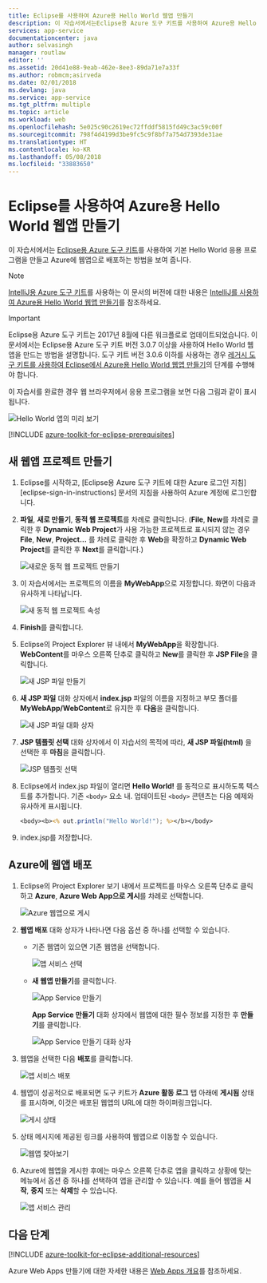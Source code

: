 ```yaml
---
title: Eclipse를 사용하여 Azure용 Hello World 웹앱 만들기
description: 이 자습서에서는Eclipse용 Azure 도구 키트를 사용하여 Azure용 Hello World 웹앱을 만드는 방법을 보여 줍니다.
services: app-service
documentationcenter: java
author: selvasingh
manager: routlaw
editor: ''
ms.assetid: 20d41e88-9eab-462e-8ee3-89da71e7a33f
ms.author: robmcm;asirveda
ms.date: 02/01/2018
ms.devlang: java
ms.service: app-service
ms.tgt_pltfrm: multiple
ms.topic: article
ms.workload: web
ms.openlocfilehash: 5e025c90c2619ec72ffddf5815fd49c3ac59c00f
ms.sourcegitcommit: 798f4d4199d3be9fc5c9f8bf7a754d7393de31ae
ms.translationtype: HT
ms.contentlocale: ko-KR
ms.lasthandoff: 05/08/2018
ms.locfileid: "33883650"
---
```

# <a name="create-a-hello-world-web-app-for-azure-using-eclipse"></a>Eclipse를 사용하여 Azure용 Hello World 웹앱 만들기

이 자습서에서는 [Eclipse용 Azure 도구 키트]를 사용하여 기본 Hello World 응용 프로그램을 만들고 Azure에 웹앱으로 배포하는 방법을 보여 줍니다.

> [!NOTE]
>
> [IntelliJ용 Azure 도구 키트]를 사용하는 이 문서의 버전에 대한 내용은 [IntelliJ를 사용하여 Azure용 Hello World 웹앱 만들기][intellij-hello-world]를 참조하세요.
>

> [!IMPORTANT]
> 
> Eclipse용 Azure 도구 키트는 2017년 8월에 다른 워크플로로 업데이트되었습니다. 이 문서에서는 Eclipse용 Azure 도구 키트 버전 3.0.7 이상을 사용하여 Hello World 웹앱을 만드는 방법을 설명합니다. 도구 키트 버전 3.0.6 이하를 사용하는 경우 [레거시 도구 키트를 사용하여 Eclipse에서 Azure용 Hello World 웹앱 만들기][Legacy Version]의 단계를 수행해야 합니다.
> 

이 자습서를 완료한 경우 웹 브라우저에서 응용 프로그램을 보면 다음 그림과 같이 표시됩니다.

![Hello World 앱의 미리 보기][browse-web-app]

[!INCLUDE [azure-toolkit-for-eclipse-prerequisites](../includes/azure-toolkit-for-eclipse-prerequisites.md)]

## <a name="create-a-new-web-app-project"></a>새 웹앱 프로젝트 만들기

1. Eclipse를 시작하고, [Eclipse용 Azure 도구 키트에 대한 Azure 로그인 지침][eclipse-sign-in-instructions] 문서의 지침을 사용하여 Azure 계정에 로그인합니다.

1. **파일**, **새로 만들기**, **동적 웹 프로젝트**를 차례로 클릭합니다. (**File**, **New**를 차례로 클릭한 후 **Dynamic Web Project**가 사용 가능한 프로젝트로 표시되지 않는 경우 **File**, **New**, **Project...** 를 차례로 클릭한 후 **Web**을 확장하고 **Dynamic Web Project**를 클릭한 후 **Next**를 클릭합니다.)

   ![새로운 동적 웹 프로젝트 만들기][file-new-dynamic-web-project]

2. 이 자습서에서는 프로젝트의 이름을 **MyWebApp**으로 지정합니다. 화면이 다음과 유사하게 나타납니다.
   
   ![새 동적 웹 프로젝트 속성][dynamic-web-project-properties]

3. **Finish**를 클릭합니다.

4. Eclipse의 Project Explorer 뷰 내에서 **MyWebApp**을 확장합니다. **WebContent**를 마우스 오른쪽 단추로 클릭하고 **New**를 클릭한 후 **JSP File**을 클릭합니다.

   ![새 JSP 파일 만들기][create-new-jsp-file]

5. **새 JSP 파일** 대화 상자에서 **index.jsp** 파일의 이름을 지정하고 부모 폴더를 **MyWebApp/WebContent**로 유지한 후 **다음**을 클릭합니다.

   ![새 JSP 파일 대화 상자][new-jsp-file-dialog]

6. **JSP 템플릿 선택** 대화 상자에서 이 자습서의 목적에 따라, **새 JSP 파일(html)** 을 선택한 후 **마침**을 클릭합니다.

   ![JSP 템플릿 선택][select-jsp-template]

7. Eclipse에서 index.jsp 파일이 열리면 **Hello World!** 를 동적으로 표시하도록 텍스트를 추가합니다. 기존 `<body>` 요소 내. 업데이트된 `<body>` 콘텐츠는 다음 예제와 유사하게 표시됩니다.
   
   ```jsp
   <body><b><% out.println("Hello World!"); %></b></body>
   ```

8. index.jsp를 저장합니다.

## <a name="deploy-your-web-app-to-azure"></a>Azure에 웹앱 배포

1. Eclipse의 Project Explorer 보기 내에서 프로젝트를 마우스 오른쪽 단추로 클릭하고 **Azure**, **Azure Web App으로 게시**를 차례로 선택합니다.
   
   ![Azure 웹앱으로 게시][publish-as-azure-web-app]

1. **웹앱 배포** 대화 상자가 나타나면 다음 옵션 중 하나를 선택할 수 있습니다.

   * 기존 웹앱이 있으면 기존 웹앱을 선택합니다.

      ![앱 서비스 선택][select-app-service]

   * **새 웹앱 만들기**를 클릭합니다.

      ![App Service 만들기][create-app-service]

      **App Service 만들기** 대화 상자에서 웹앱에 대한 필수 정보를 지정한 후 **만들기**를 클릭합니다.

      ![App Service 만들기 대화 상자][create-app-service-dialog]

1. 웹앱을 선택한 다음 **배포**를 클릭합니다.

   ![앱 서비스 배포][deploy-app-service]

1. 웹앱이 성공적으로 배포되면 도구 키트가 **Azure 활동 로그** 탭 아래에 **게시됨** 상태를 표시하며, 이것은 배포된 웹앱의 URL에 대한 하이퍼링크입니다.

   ![게시 상태][publish-status]

1. 상태 메시지에 제공된 링크를 사용하여 웹앱으로 이동할 수 있습니다.

   ![웹앱 찾아보기][browse-web-app]

1. Azure에 웹앱을 게시한 후에는 마우스 오른쪽 단추로 앱을 클릭하고 상황에 맞는 메뉴에서 옵션 중 하나를 선택하여 앱을 관리할 수 있습니다. 예를 들어 웹앱을 **시작**, **중지** 또는 **삭제**할 수 있습니다.

   ![앱 서비스 관리][manage-app-service]

## <a name="next-steps"></a>다음 단계

[!INCLUDE [azure-toolkit-for-eclipse-additional-resources](../includes/azure-toolkit-for-eclipse-additional-resources.md)]

Azure Web Apps 만들기에 대한 자세한 내용은 [Web Apps 개요]를 참조하세요.

<!-- URL List -->

[Eclipse용 Azure 도구 키트]: azure-toolkit-for-eclipse.md
[IntelliJ용 Azure 도구 키트]: ../intellij/azure-toolkit-for-intellij.md
[intellij-hello-world]: ../intellij/azure-toolkit-for-intellij-create-hello-world-web-app.md
[Web Apps 개요]: /azure/app-service/app-service-web-overview
[Apache Tomcat]: http://tomcat.apache.org/
[Jetty]: http://www.eclipse.org/jetty/
[Legacy Version]: azure-toolkit-for-eclipse-create-hello-world-web-app-legacy-version.md

<!-- IMG List -->

[browse-web-app]: ./media/azure-toolkit-for-eclipse-create-hello-world-web-app/browse-web-app.png
[file-new-dynamic-web-project]: ./media/azure-toolkit-for-eclipse-create-hello-world-web-app/file-new-dynamic-web-project.png
[dynamic-web-project-properties]: ./media/azure-toolkit-for-eclipse-create-hello-world-web-app/dynamic-web-project-properties.png
[create-new-jsp-file]: ./media/azure-toolkit-for-eclipse-create-hello-world-web-app/create-new-jsp-file.png
[new-jsp-file-dialog]: ./media/azure-toolkit-for-eclipse-create-hello-world-web-app/new-jsp-file-dialog.png
[select-jsp-template]: ./media/azure-toolkit-for-eclipse-create-hello-world-web-app/select-jsp-template.png
[publish-as-azure-web-app]: ./media/azure-toolkit-for-eclipse-create-hello-world-web-app/publish-as-azure-web-app.png
[deploy-web-app-dialog]: ./media/azure-toolkit-for-eclipse-create-hello-world-web-app/deploy-web-app-dialog.png
[select-app-service]: ./media/azure-toolkit-for-eclipse-create-hello-world-web-app/select-app-service.png
[create-app-service-dialog]: ./media/azure-toolkit-for-eclipse-create-hello-world-web-app/create-app-service-dialog.png
[publish-status]: ./media/azure-toolkit-for-eclipse-create-hello-world-web-app/publish-status.png
[create-app-service]: ./media/azure-toolkit-for-eclipse-create-hello-world-web-app/create-app-service.png
[deploy-app-service]: ./media/azure-toolkit-for-eclipse-create-hello-world-web-app/deploy-app-service.png
[manage-app-service]: ./media/azure-toolkit-for-eclipse-create-hello-world-web-app/manage-app-service.png
